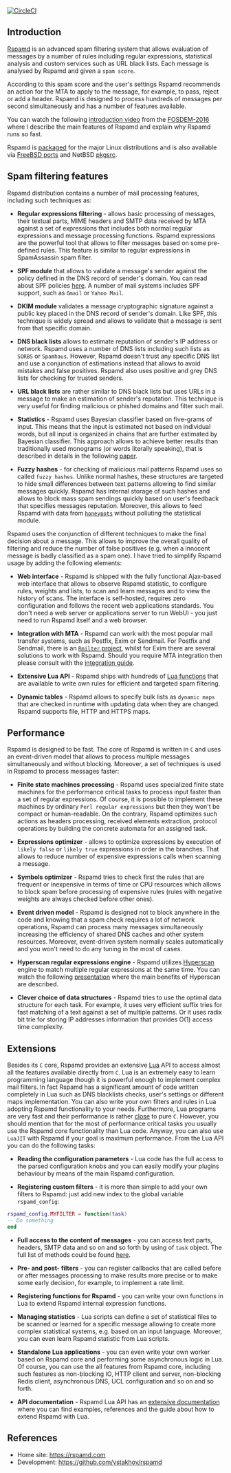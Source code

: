 [![CircleCI](https://circleci.com/gh/vstakhov/rspamd/tree/master.svg?style=svg)](https://circleci.com/gh/vstakhov/rspamd/tree/master)

## Introduction

[Rspamd](https://rspamd.com) is an advanced spam filtering system that allows evaluation of messages by a number of
rules including regular expressions, statistical analysis and custom services
such as URL black lists. Each message is analysed by Rspamd and given a `spam score`. 

According to this spam score and the user's settings Rspamd recommends an action for
the MTA to apply to the message, for example, to pass, reject or add a header.
Rspamd is designed to process hundreds of messages per second simultaneously and has a number of 
features available.

You can watch the following [introduction video](https://www.youtube.com/watch?v=_fl9i-az_Q0) from the [FOSDEM-2016](http://fosdem.org) where I describe the main features of Rspamd and explain why Rspamd runs so fast.

Rspamd is [packaged](https://rspamd.com/downloads.html) for the major Linux distributions and is also available via [FreeBSD ports](https://freshports.org/mail/rspamd) and NetBSD [pkgsrc](https://pkgsrc.org).

## Spam filtering features

Rspamd distribution contains a number of mail processing features, including such techniques as:

* **Regular expressions filtering** - allows basic processing of messages, their textual parts, MIME headers and
SMTP data received by MTA against a set of expressions that includes both normal regular expressions and 
message processing functions. Rspamd expressions are the powerful tool that allows to filter messages based on
some pre-defined rules. This feature is similar to regular expressions in SpamAssassin spam filter.


* **SPF module** that allows to validate a message's sender against the policy defined in the DNS record of sender's domain. You can read
about SPF policies [here](http://www.openspf.org/). A number of mail systems includes SPF support, such as `Gmail` or `Yahoo Mail`.


* **DKIM module** validates a message cryptographic signature against a public key placed in the DNS record of sender's domain. Like SPF,
this technique is widely spread and allows to validate that a message is sent from that specific domain.


* **DNS black lists** allows to estimate reputation of sender's IP address or network. Rspamd uses a number of DNS lists including such lists as
`SORBS` or `Spamhaus`. However, Rspamd doesn't trust any specific DNS list and use a conjunction of estimations instead that allows to
avoid mistakes and false positives. Rspamd also uses positive and grey DNS lists for checking for trusted senders.


* **URL black lists** are rather similar to DNS black lists but uses URLs in a message to make an estimation of sender's reputation.
This technique is very useful for finding malicious or phished domains and filter such mail.


* **Statistics** - Rspamd uses Bayesian classifier based on five-grams of input. This means that the input is estimated not based on individual
words, but all input is organized in chains that are further estimated by Bayesian classifier. This approach allows to achieve better results than
traditionally used monograms (or words literally speaking), that is described in details in the following [paper](http://osbf-lua.luaforge.net/papers/osbf-eddc.pdf).


* **Fuzzy hashes** - for checking of malicious mail patterns Rspamd uses so called `fuzzy hashes`. Unlike normal hashes, these structures are targeted to hide
small differences between text patterns allowing to find similar messages quickly. Rspamd has internal storage of such hashes and allows to block mass spam sendings
quickly based on user's feedback that specifies messages reputation. Moreover, this allows to feed Rspamd with data from [`honeypots`](http://en.wikipedia.org/wiki/Honeypot_(computing)#Spam_versions)
without polluting the statistical module.

Rspamd uses the conjunction of different techniques to make the final decision about a message. This allows to improve the overall quality of filtering and reduce the number of
false positives (e.g. when a innocent message is badly classified as a spam one). I have tried to simplify Rspamd usage by adding the following elements:

* **Web interface** - Rspamd is shipped with the fully functional Ajax-based web interface that allows to observe Rspamd statistic, to configure rules, weights and lists, to scan
and learn messages and to view the history of scans. The interface is self-hosted, requires zero configuration and follows the recent web applications standards. You don't need a
web server or applications server to run WebUI - you just need to run Rspamd itself and a web browser.

* **Integration with MTA** - Rspamd can work with the most popular mail transfer systems, such as Postfix, Exim or Sendmail. For Postfix and Sendmail, there is an [`Rmilter` project](https://github.com/vstakhov/rmilter),
whilst for Exim there are several solutions to work with Rspamd. Should you require MTA integration then please consult with the [integration guide](https://rspamd.com/doc/integration.html).

* **Extensive Lua API** - Rspamd ships with hundreds of [Lua functions](https://rspamd.com/doc/lua) that are available to write own rules for efficient and targeted spam filtering.

* **Dynamic tables** - Rspamd allows to specify bulk lists as `dynamic maps` that are checked in runtime with updating data when they are changed. Rspamd supports file, HTTP and HTTPS maps.

## Performance

Rspamd is designed to be fast. The core of Rspamd is written in `C` and uses an event-driven model that allows to process multiple messages simultaneously and without blocking.
Moreover, a set of techniques is used in Rspamd to process messages faster:

* **Finite state machines processing** - Rspamd uses specialized finite state machines for the performance critical tasks to process input faster than a set of regular expressions.
Of course, it is possible to implement these machines by ordinary `Perl regular expressions` but then they won't be compact or human-readable. On the contrary, Rspamd optimizes
such actions as headers processing, received elements extraction, protocol operations by building the concrete automata for an assigned task.

* **Expressions optimizer** - allows to optimize expressions by execution of `likely false` or `likely true` expressions in order in the branches. That allows to reduce number of
expensive expressions calls when scanning a message.

* **Symbols optimizer** - Rspamd tries to check first the rules that are frequent or inexpensive in terms of time or CPU resources which allows to block spam before processing of
expensive rules (rules with negative weights are always checked before other ones).

* **Event driven model** - Rspamd is designed not to block anywhere in the code and knowing that a spam check requires a lot of network operations, Rspamd can process many messages
simultaneously increasing the efficiency of shared DNS caches and other system resources. Moreover, event-driven system normally scales automatically and you won't need to do any
tuning in the most of cases.

* **Hyperscan regular expressions engine** - Rspamd utilizes [Hyperscan](https://01.org/hyperscan) engine to match multiple regular expressions at the same time. You can watch the following [presentation](https://highsecure.ru/rspamd-hyperscan.pdf) where the main benefits of Hyperscan are described.

* **Clever choice of data structures** - Rspamd tries to use the optimal data structure for each task. For example, it uses very efficient suffix tries for fast matching of a text
against a set of multiple patterns. Or it uses radix bit trie for storing IP addresses information that provides O(1) access time complexity.

## Extensions

Besides its `C` core, Rspamd provides an extensive [Lua](http://lua.org) API to access almost all the features available directly from `C`. Lua is an extremely easy
to learn programming language though it is powerful enough to implement complex mail filters. In fact Rspamd has a significant amount of code written completely in Lua such as
DNS blacklists checks, user's settings or different maps implementation. You can also write your own filters and rules in Lua adopting Rspamd functionality to your needs.
Furthermore, Lua programs are very fast and their performance is rather [close](http://attractivechaos.github.io/plb/) to pure `C`. However, you should mention that for the most
of performance critical tasks you usually use the Rspamd core functionality than Lua code. Anyway, you can also use `LuaJIT` with Rspamd if your goal is maximum performance.
From the Lua API you can do the following tasks:

* **Reading the configuration parameters** - Lua code has the full access to the parsed configuration knobs and you can easily modify your plugins behaviour by means of the main
Rspamd configuration.

* **Registering custom filters** - it is more than simple to add your own filters to Rspamd: just add new index to the global variable `rspamd_config`:

~~~lua
rspamd_config.MYFILTER = function(task)
-- Do something
end
~~~

* **Full access to the content of messages** - you can access text parts, headers, SMTP data and so on and so forth by using of `task` object. The full list of methods could be found
[here](https://rspamd.com/doc/lua/task.html).


* **Pre- and post- filters** - you can register callbacks that are called before or after messages processing to make results more precise or to make some early decision,
for example, to implement a rate limit.

* **Registering functions for Rspamd** - you can write your own functions in Lua to extend Rspamd internal expression functions.

* **Managing statistics** - Lua scripts can define a set of statistical files to be scanned or learned for a specific message allowing to create more complex
statistical systems, e.g. based on an input language. Moreover, you can even learn Rspamd statistic from Lua scripts.

* **Standalone Lua applications** - you can even write your own worker based on Rspamd core and performing some asynchronous logic in Lua. Of course, you can use the
all features from Rspamd core, including such features as non-blocking IO, HTTP client and server, non-blocking Redis client, asynchronous DNS, UCL configuration and so on
and so forth.

* **API documentation** - Rspamd Lua API has an [extensive documentation](https://rspamd.com/doc/lua) where you can find examples, references and the guide about how to extend
Rspamd with Lua.


## References

* Home site: <https://rspamd.com>
* Development: <https://github.com/vstakhov/rspamd>
